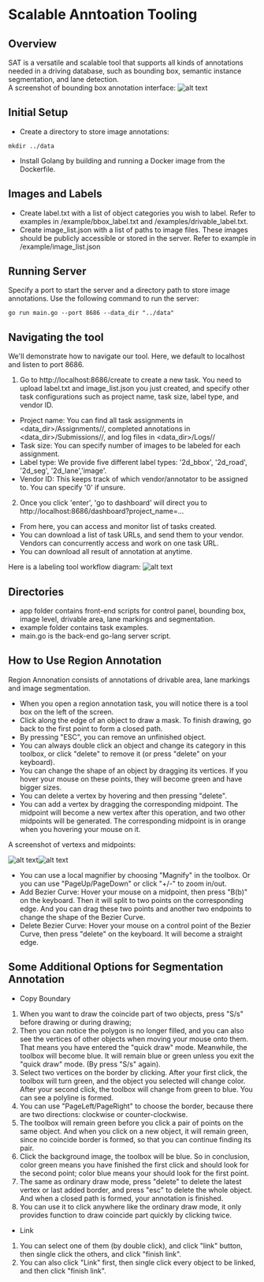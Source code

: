# Scalable Anntoation Tooling

## Overview ##
SAT is a versatile and scalable tool that supports all kinds of annotations needed in a driving database, such as bounding box, semantic instance segmentation, and lane detection.  
A screenshot of bounding box annotation interface:
![alt text](/example/bbox_tool.jpg)

## Initial Setup ##
* Create a directory to store image annotations: 
```
mkdir ../data
```
* Install Golang by building and running a Docker image from the 
Dockerfile.  

## Images and Labels ##
* Create label.txt with a list of object categories you wish to label. 
Refer to examples in /example/bbox_label.txt and /examples/drivable_label.txt. 
* Create image_list.json with a list of paths to image files. These images 
should be publicly accessible or stored in the server. Refer to example in
/example/image_list.json

## Running Server ##
Specify a port to start the server and a directory path to store 
image annotations. Use the following command to run the server:
```
go run main.go --port 8686 --data_dir "../data"
```

## Navigating the tool ##
We'll demonstrate how to navigate our tool. Here, we default to localhost and 
listen to port 8686.

1. Go to http://localhost:8686/create to create a new task. You need to 
upload label.txt and image_list.json you just created, and specify other 
task configurations such as project name, task size, label type, and vendor ID. 
* Project name: You can find all task assignments in 
<data_dir>/Assignments/<project name>/, completed annotations in  
<data_dir>/Submissions/<project name>/, and log files in 
<data_dir>/Logs/<project name>/
* Task size: You can specify number of images to be labeled for each assignment.
* Label type: We provide five different label types: '2d_bbox', '2d_road', '2d_seg', '2d_lane','image'.
* Vendor ID: This keeps track of which vendor/annotator to be assigned to. 
You can specify '0' if unsure.

2. Once you click 'enter', 'go to dashboard' will direct you to 
http://localhost:8686/dashboard?project_name=<project 
name>... 
* From here, you can access and monitor list of tasks 
created. 
* You can download a list of task URLs, and send them to your 
vendor. Vendors can concurrently access and work on one task URL. 
* You can download all result of annotation at anytime.

Here is a labeling tool workflow diagram:
![alt text](/example/workflow.jpg) 

## Directories ##
* app folder contains front-end scripts for control panel, bounding box, 
image level, drivable area, lane markings and segmentation.
* example folder contains task examples.
* main.go is the back-end go-lang server script.

## How to Use Region Annotation ##
Region Annonation consists of annotations of drivable area, lane markings and image segmentation.
* When you open a region annotation task, you will notice there is a tool box on the left of the screen. 
* Click along the edge of an object to draw a mask. To finish drawing, go back to the first point to form a closed path.
* By pressing "ESC", you can remove an unfinished object.
* You can always double click an object and change its category in this toolbox, or click "delete" to remove it (or press "delete" on your keyboard).
* You can change the shape of an object by dragging its vertices. If you hover your mouse on these points, they will become green and have bigger sizes.
* You can delete a vertex by hovering and then pressing "delete".
* You can add a vertex by dragging the corresponding midpoint. The midpoint will become a new vertex after this operation, and two other midpoints will be generated. The corresponding midpoint is in orange when you hovering your mouse on it.


A screenshot of vertexs and midpoints:


![alt text](/example/vertex.png)![alt text](/example/midpoint.png)


* You can use a local magnifier by choosing "Magnify" in the toolbox. Or you can use "PageUp/PageDown" or click "+/-" to zoom in/out.
* Add Bezier Curve: Hover your mouse on a midpoint, then press "B(b)" on the keyboard. Then it will split to two points on the corresponding edge. And you can drag these two points and another two endpoints to change the shape of the Bezier Curve.
* Delete Bezier Curve: Hover your mouse on a control point of the Bezier Curve, then press "delete" on the keyboard. It will become a straight edge.


## Some Additional Options for Segmentation Annotation ##
* Copy Boundary
1. When you want to draw the coincide part of two objects, press "S/s" before drawing or during drawing;
2. Then you can notice the polygon is no longer filled, and you can also see the vertices of other objects when moving your mouse onto them. That means you have entered the "quick draw" mode. Meanwhile, the toolbox will become blue. It will remain blue or green unless you exit the "quick draw" mode. (By press "S/s" again).
3. Select two vertices on the border by clicking. After your first click, the toolbox will turn green, and the object you selected will change color. After your second click, the toolbox will change from green to blue. You can see a polyline is formed.
4. You can use "PageLeft/PageRight" to choose the border, because there are two directions: clockwise or counter-clockwise.
5. The toolbox will remain green before you click a pair of points on the same object. And when you click on a new object, it will remain green, since no coincide border is formed, so that you can continue finding its pair.
6. Click the background image, the toolbox will be blue. So in conclusion, color green means you have finished the first click and should look for the second point; color blue means your should look for the first point.
7. The same as ordinary draw mode, press "delete" to delete the latest vertex or last added border, and press "esc" to delete the whole object. And when a closed path is formed, your annotation is finished.
8. You can use it to click anywhere like the ordinary draw mode, it only provides function to draw coincide part quickly by clicking twice.
* Link
1. You can select one of them (by double click), and click "link" button, then single click the others, and click "finish link".
2. You can also click "Link" first, then single click every object to be linked, and then click "finish link".

